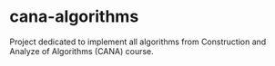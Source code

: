 # cana-algorithms
Project dedicated to implement all algorithms from Construction and Analyze of Algorithms (CANA) course. 
